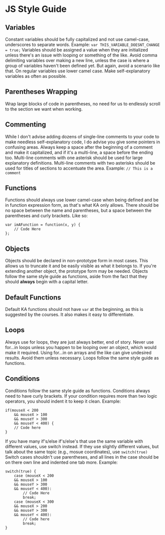 # JS Style Guide

## Variables
Constant variables should be fully capitalized and not use camel-case, underscores to separate words.
Example: `var THIS_VARIABLE_DOESNT_CHANGE = true;`
Variables should be assigned a value when they are initialized unless there's an issue with looping or something of the like.
Avoid comma delimiting variables over making a new line, unless the case is where a group of variables haven't been defined yet. But again, avoid a scenario like that. On regular variables use lower camel case.
Make self-explanatory variables as often as possible.

## Parentheses Wrapping
Wrap large blocks of code in parentheses, no need for us to endlessly scroll to the section we want when working.

## Commenting
While I don't advise adding dozens of single-line comments to your code to make needless self-explanatory code, I do advise you give some pointers in confusing areas. Always keep a space after the beginning of a comment and make it capitalized, and if it's a multi-line, a space before the ending too.
Multi-line comments with one asterisk should be used for large explanatory definitions.
Multi-line comments with two asterisks should be used for titles of sections to accentuate the area.
Example: `// This is a comment`

## Functions
Functions should always use lower camel-case when being defined and be in function expression form, as that's what KA only allows. There should be no space between the name and parentheses, but a space between the parentheses and curly brackets.
Like so:
```
var imAFunction = function(x, y) {
	// Code Here
};
```

## Objects
Objects should be declared in non-prototype form in most cases. This allows us to truncate it and be easily visible as what it belongs to. If you're extending another object, the prototype form may be needed. Objects follow the same style guide as functions, aside from the fact that they should **always** begin with a capital letter.

## Default Functions
Default KA functions should not have `var` at the beginning, as this is suggested by the courses. It also makes it easy to differentiate.

## Loops
Always use for loops, they are just always better, end of story. Never use for...in loops unless you happen to be looping over an object, which would make it required. Using for...in on arrays and the like can give undesired results. Avoid them unless necessary. Loops follow the same style guide as functions.

## Conditions
Conditions follow the same style guide as functions. Conditions always need to have curly brackets. If your condition requires more than two logic operators, you should indent it to keep it clean.
Example:
```
if(mouseX < 200
	&& mouseX > 100
	&& mouseY > 300
	&& mouseY < 400) {
	// Code here
}
```
If you have many if's/else if's/else's that use the same variable with different values, use switch instead. If they use slightly different values, but talk about the same topic (e.g., mosue coordinates), use `switch(true)` Switch cases shouldn't use parentheses, and all lines in the case should be on there own line and indented one tab more.
Example:
```
switch(true) {
	case (mouseX < 200
	&& mouseX > 100
	&& mouseY > 300
	&& mouseY < 400):
		// Code Here
		break;
	case (mouseX < 300
	&& mouseX > 200
	&& mouseY > 300
	&& mouseY < 400):
		// Code here
		break;
}
```

